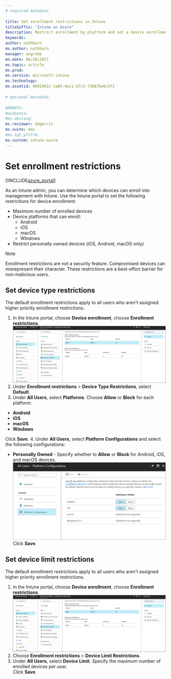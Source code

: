 ```yaml
---
# required metadata

title: Set enrollment restrictions in Intune
titleSuffix: "Intune on Azure"
description: Restrict enrollment by platform and set a device enrollment limit in Intune. "
keywords:
author: nathbarn
ms.author: nathbarn
manager: angrobe
ms.date: 06/28/2017
ms.topic: article
ms.prod:
ms.service: microsoft-intune
ms.technology:
ms.assetid: 9691982c-1a03-4ac1-b7c5-73087be8c5f2

# optional metadata

#ROBOTS:
#audience:
#ms.devlang:
ms.reviewer: dagerrit
ms.suite: ems
#ms.tgt_pltfrm:
ms.custom: intune-azure
---
```


# Set enrollment restrictions

[!INCLUDE[azure_portal](./includes/azure_portal.md)]

As an Intune admin, you can determine which devices can enroll into management with Intune. Use the Intune portal to set the following restrictions for device enrollment:

- Maximum number of enrolled devices
- Device platforms that can enroll:
  - Android
  - iOS
  - macOS
  - Windows
- Restrict personally owned devices (iOS, Android, macOS only)

>[!NOTE]
>Enrollment restrictions are not a security feature. Compromised devices can misrepresent their character. These restrictions are a best-effort barrier for non-malicious users.

## Set device type restrictions
The default enrollment restrictions apply to all users who aren't assigned higher priority enrollment restrictions.  
1. In the Intune portal, choose **Device enrollment**, choose **Enrollment restrictions**.
![Screenshot of the device restrictions workspace with the default device type restrictions and device limit restrictions.](media/device-restrictions-set-default.png)
2. Under **Enrollment restrictions** > **Device Type Restrictions**, select **Default**.
3. Under **All Users**, select **Platforms**. Choose **Allow** or **Block** for each platform:
  - **Android**
  - **iOS**
  - **macOS**
  - **Windows**

  Click **Save**.
4. Under **All Users**, select **Platform Configurations** and select the following configurations:
  - **Personally Owned** - Specify whether to **Allow** or **Block** for Android, iOS, and macOS devices.
  ![Screenshot of the device restrictions workspace with the default device platform configurations showing personally owned settings configured.](media/device-restrictions-platform-configurations.png)
  Click **Save**.

## Set device limit restrictions
The default enrollment restrictions apply to all users who aren't assigned higher priority enrollment restrictions.  
1. In the Intune portal, choose **Device enrollment**, choose **Enrollment restrictions**.
![Screenshot of the device restrictions workspace with the default device type restrictions and device limit restrictions.](media/device-restrictions-set-default.png)
2. Choose **Enrollment restrictions** > **Device Limit Restrictions**.
3. Under **All Users**, select **Device Limit**. Specify the maximum number of enrolled devices per user.  
  Click **Save**.
